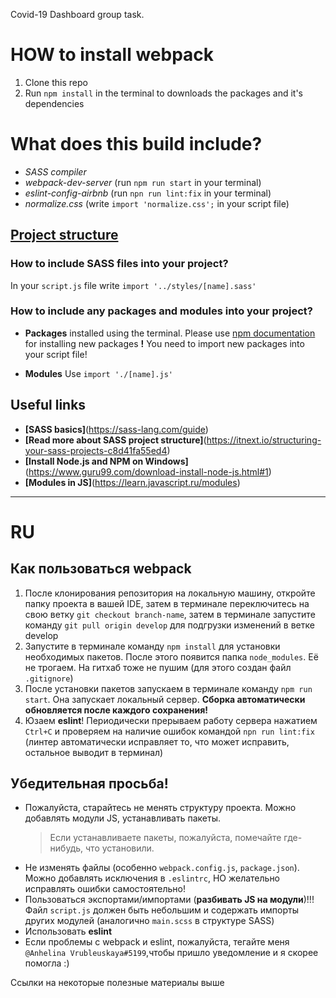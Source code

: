 Covid-19 Dashboard group task.

# HOW to install webpack

1. Clone this repo
2. Run `npm install` in the terminal to downloads the packages and it's dependencies

# What does this build include?

- _SASS compiler_
- _webpack-dev-server_ (run `npm run start` in your terminal)
- _eslint-config-airbnb_ (run `npn run lint:fix` in your terminal)
- _normalize.css_ (write `import 'normalize.css';` in your script file)

## [Project structure](https://prnt.sc/w2f01r)

### How to include SASS files into your project?

In your `script.js` file write `import '../styles/[name].sass'`

### How to include any packages and modules into your project?

- **Packages** installed using the terminal.
  Please use [npm documentation](https://www.npmjs.com) for installing new packages
  **!** You need to import new packages into your script file!

- **Modules**
  Use `import './[name].js'`

## Useful links

- **[SASS basics]**(https://sass-lang.com/guide)
- **[Read more about SASS project structure]**(https://itnext.io/structuring-your-sass-projects-c8d41fa55ed4)
- **[Install Node.js and NPM on Windows]**(https://www.guru99.com/download-install-node-js.html#1)
- **[Modules in JS]**(https://learn.javascript.ru/modules)

---

# RU

## Как пользоваться webpack

1. После клонирования репозитория на локальную машину, откройте папку проекта в вашей IDE, затем в терминале переключитесь на свою ветку `git checkout branch-name`, затем в терминале запустите команду `git pull origin develop` для подгрузки изменений в ветке develop
2. Запустите в терминале команду `npm install` для установки необходимых пакетов. После этого появится папка `node_modules`. Её не трогаем. На гитхаб тоже не пушим (для этого создан файл `.gitignore`)
3. После установки пакетов запускаем в терминале команду `npm run start`. Она запускает локальный сервер. **Сборка автоматически обновляется после каждого сохранения!**
4. Юзаем **eslint**! Периодически прерываем работу сервера нажатием `Ctrl+C` и проверяем на наличие ошибок командой `npn run lint:fix` (линтер автоматически исправляет то, что может исправить, остальное выводит в терминал)

## Убедительная просьба!

- Пожалуйста, старайтесь не менять структуру проекта. Можно добавлять модули JS, устанавливать пакеты.
  > Если устанавливаете пакеты, пожалуйста, помечайте где-нибудь, что установили.
- Не изменять файлы (особенно `webpack.config.js`, `package.json`). Можно добавлять исключения в `.eslintrc`, НО желательно исправлять ошибки самостоятельно!
- Пользоваться экспортами/импортами (**разбивать JS на модули**)!!! Файл `script.js` должен быть небольшим и содержать импорты других модулей (аналогично `main.scss` в структуре SASS)
- Использовать **eslint**
- Если проблемы с webpack и eslint, пожалуйста, тегайте меня `@Anhelina Vrubleuskaya#5199`,чтобы пришло уведомление и я скорее помогла :)

Ссылки на некоторые полезные материалы выше
